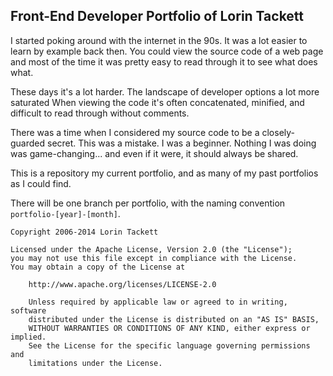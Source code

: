 ## Front-End Developer Portfolio of Lorin Tackett

I started poking around with the internet in the 90s. It was a lot easier to learn by example back then. You could view the source code of a web page and most of the time it was pretty easy to read through it to see what does what.

These days it's a lot harder. The landscape of developer options a lot more saturated When viewing the code it's often concatenated, minified, and difficult to read through without comments.

There was a time when I considered my source code to be a closely-guarded secret. This was a mistake. I was a beginner. Nothing I was doing was game-changing... and even if it were, it should always be shared.

This is a repository my current portfolio, and as many of my past portfolios as I could find.

There will be one branch per portfolio, with the naming convention `portfolio-[year]-[month]`.

    Copyright 2006-2014 Lorin Tackett

    Licensed under the Apache License, Version 2.0 (the "License");
    you may not use this file except in compliance with the License.
    You may obtain a copy of the License at

        http://www.apache.org/licenses/LICENSE-2.0

        Unless required by applicable law or agreed to in writing, software
        distributed under the License is distributed on an "AS IS" BASIS,
        WITHOUT WARRANTIES OR CONDITIONS OF ANY KIND, either express or implied.
        See the License for the specific language governing permissions and
        limitations under the License.
